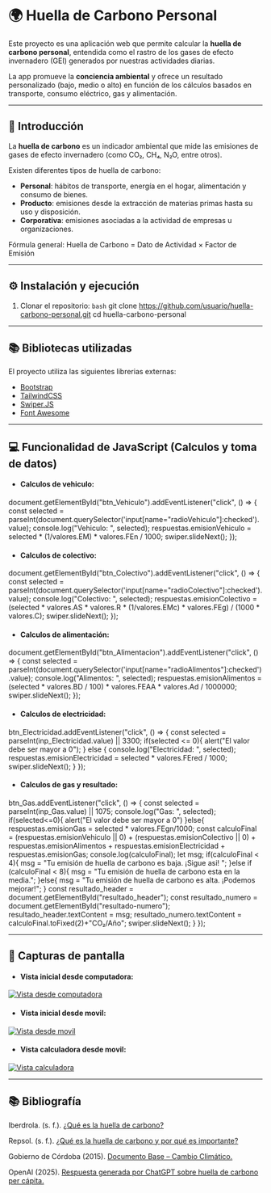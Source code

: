 # 🌍 Huella de Carbono Personal

Este proyecto es una aplicación web que permite calcular la **huella de carbono personal**, entendida como el rastro de los gases de efecto invernadero (GEI) generados por nuestras actividades diarias.  

La app promueve la **conciencia ambiental** y ofrece un resultado personalizado (bajo, medio o alto) en función de los cálculos basados en transporte, consumo eléctrico, gas y alimentación.

---

## 📖 Introducción

La **huella de carbono** es un indicador ambiental que mide las emisiones de gases de efecto invernadero (como CO₂, CH₄, N₂O, entre otros).  

Existen diferentes tipos de huella de carbono:
- **Personal**: hábitos de transporte, energía en el hogar, alimentación y consumo de bienes.
- **Producto**: emisiones desde la extracción de materias primas hasta su uso y disposición.
- **Corporativa**: emisiones asociadas a la actividad de empresas u organizaciones.

Fórmula general: Huella de Carbono = Dato de Actividad × Factor de Emisión

---

## ⚙️ Instalación y ejecución

1. Clonar el repositorio:
   `bash`
   git clone https://github.com/usuario/huella-carbono-personal.git
   cd huella-carbono-personal

---

## 📚 Bibliotecas utilizadas

El proyecto utiliza las siguientes librerias externas:
- [Bootstrap](https://getbootstrap.com/ "Bootstrap")
- [TailwindCSS](https://tailwindcss.com/ "TailwindCSS")
- [Swiper.JS](https://swiperjs.com "Swiper.JS")
- [Font Awesome](https://fontawesome.com/ "Font Awesome")

---

## 💻 Funcionalidad de JavaScript (Calculos y toma de datos)

- #### Calculos de vehiculo:
document.getElementById("btn_Vehiculo").addEventListener("click", () => {
    const selected = parseInt(document.querySelector('input[name="radioVehiculo"]:checked').value);
	console.log("Vehiculo: ", selected);
	respuestas.emisionVehiculo = selected * (1/valores.EM) * valores.FEn / 1000;
	swiper.slideNext();
});

- #### Calculos de colectivo:
document.getElementById("btn_Colectivo").addEventListener("click", () => {
    const selected = parseInt(document.querySelector('input[name="radioColectivo"]:checked').value);
    console.log("Colectivo: ", selected);
    respuestas.emisionColectivo = (selected * valores.AS * valores.R * (1/valores.EMc) * valores.FEg) / (1000 * valores.C);
    swiper.slideNext();
});

- #### Calculos de alimentación:
document.getElementById("btn_Alimentacion").addEventListener("click", () => {
    const selected = parseInt(document.querySelector('input[name="radioAlimentos"]:checked').value);
    console.log("Alimentos: ", selected);
    respuestas.emisionAlimentos = (selected * valores.BD / 100) * valores.FEAA * valores.Ad / 1000000;
    swiper.slideNext();
});

- #### Calculos de electricidad:
btn_Electricidad.addEventListener("click", () => {
    const selected = parseInt(inp_Electricidad.value) || 3300;
    if(selected <= 0){
	alert("El valor debe ser mayor a 0");
    } else {
	console.log("Electricidad: ", selected);
	respuestas.emisionElectricidad = selected * valores.FEred / 1000;
	swiper.slideNext();
    }
});

- #### Calculos de gas y resultado:
btn_Gas.addEventListener("click", () => {
    const selected = parseInt(inp_Gas.value) || 1075;
    console.log("Gas: ", selected);
    if(selected<=0){
    alert("El valor debe ser mayor a 0")
    }else{
	respuestas.emisionGas = selected \* valores.FEgn/1000;
    const calculoFinal = (respuestas.emisionVehiculo || 0) + (respuestas.emisionColectivo || 0) + respuestas.emisionAlimentos + respuestas.emisionElectricidad + respuestas.emisionGas;
    console.log(calculoFinal);
	let msg;
	if(calculoFinal < 4){
	msg = "Tu emisión de huella de carbono es baja. ¡Sigue asi! ";
	}else if (calculoFinal < 8){
	msg = "Tu emisión de huella de carbono esta en la media.";
	}else{
	msg = "Tu emisión de huella de carbono es alta. ¡Podemos mejorar!";
	}
	const resultado_header = document.getElementById("resultado_header");
	const resultado_numero = document.getElementById("resultado-numero");
	resultado_header.textContent = msg;
	resultado_numero.textContent = calculoFinal.toFixed(2)+"CO₂/Año";
	swiper.slideNext();
    }
});

---

## 📸 Capturas de pantalla
- #### Vista inicial desde computadora:
[![Vista desde computadora](https://prnt.sc/PHFe4GyQFQnn "Vista desde computadora")](https://prnt.sc/PHFe4GyQFQnn "Vista desde computadora")

- #### Vista inicial desde movil:
[![Vista desde movil](https://prnt.sc/Gk6HGtjFOs-w "Vista desde movil")](https://prnt.sc/Gk6HGtjFOs-w "Vista desde movil")

- #### Vista calculadora desde movil:
[![Vista calculadora](https://prnt.sc/__lnyoeasUpr "Vista calculadora")](https://prnt.sc/__lnyoeasUpr "Vista calculadora")

---

## 📚 Bibliografía

Iberdrola. (s. f.). [¿Qué es la huella de carbono?](https://www.iberdrola.com/sostenibilidad/huella-de-carbono?utm_source "¿Qué es la huella de carbono?")

Repsol. (s. f.). [¿Qué es la huella de carbono y por qué es importante?](https://www.repsol.com/es/sostenibilidad/ejes-sostenibilidad/cambio-climatico/reduccion-huella-carbono/index.cshtml "¿Qué es la huella de carbono y por qué es importante?")

Gobierno de Córdoba (2015). [Documento Base – Cambio Climático.](https://www.cba.gov.ar/wp-content/4p96humuzp/2015/07/Documento-Base-Cambio-Clim%C3%A1tico-2.pdf "Documento Base – Cambio Climático.")

OpenAI (2025). [Respuesta generada por ChatGPT sobre huella de carbono per cápita.](https://chatgpt.com/ "Respuesta generada por ChatGPT sobre huella de carbono per cápita.")
